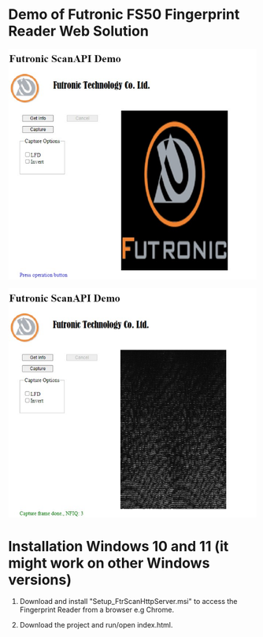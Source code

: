 # Demo of Futronic FS50 Fingerprint Reader Web Solution
![demo_image_1](futronic_demo_1.jpg)

![demo_image_2](futronic_demo_2.jpg)

# Installation Windows 10 and 11 (it might work on other Windows versions)
1. Download and install "Setup_FtrScanHttpServer.msi" to access the Fingerprint Reader from a browser e.g Chrome.

2. Download the project and run/open index.html.